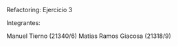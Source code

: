 Refactoring: Ejercicio 3






Integrantes: 


Manuel Tierno (21340/6)
Matias Ramos Giacosa (21318/9)

